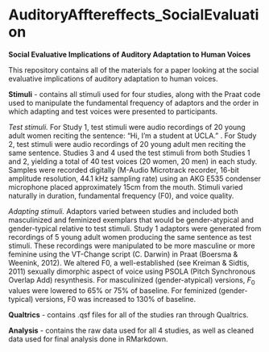 # AuditoryAfftereffects_SocialEvaluation
**Social Evaluative Implications of Auditory Adaptation to Human Voices**

This repository contains all of the materials for a paper looking at the social evaluative implications of auditory adaptation to human voices. 

**Stimuli** - contains all stimuli used for four studies, along with the Praat code used to manipulate the fundamental frequency of adaptors and the order in which adapting and test voices were presented to participants.

_Test stimuli._ For Study 1, test stimuli were audio recordings of 20 young adult women reciting the sentence: “Hi, I’m a student at UCLA.” . For Study 2, test stimuli were audio recordings of 20 young adult men reciting the same sentence. Studies 3 and 4 used the test stimuli from both Studies 1 and 2, yielding a total of 40 test voices (20 women, 20 men) in each study. Samples were recorded digitally (M-Audio Microtrack recorder, 16-bit amplitude resolution, 44.1 kHz sampling rate) using an AKG E535 condenser microphone placed approximately 15cm from the mouth. Stimuli varied naturally in duration, fundamental frequency (F0), and voice quality.

_Adapting stimuli._ Adaptors varied between studies and included both masculinized and feminized exemplars that would be gender-atypical and gender-typical relative to test stimuli. Study 1 adaptors were generated from recordings of 5 young adult women producing the same sentence as test stimuli. These recordings were manipulated to be more masculine or more feminine using the VT-Change script (C. Darwin) in Praat (Boersma & Weenink, 2012). We altered F0, a well-established (see Kreiman & Sidtis, 2011) sexually dimorphic aspect of voice using PSOLA (Pitch Synchronous Overlap Add) resynthesis. For masculinized (gender-atypical) versions, $F_{0}$ values were lowered to 65% or 75% of baseline. For feminized (gender-typical) versions, F0 was increased to 130% of baseline.

**Qualtrics** - contains .qsf files for all of the studies ran through Qualtrics. 

**Analysis** - contains the raw data used for all 4 studies, as well as cleaned data used for final analysis done in RMarkdown. 
